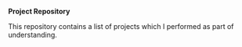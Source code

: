**Project Repository**
<p>This repository contains a list of projects which I performed as part of understanding.</p>
